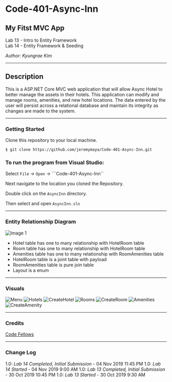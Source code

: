 # Code-401-Async-Inn

## My Fitst MVC App

Lab 13 - Intro to Entity Framework  
Lab 14 - Entity Framework & Seeding

*Author: Kyungrae Kim*

----

## Description
This is a ASP.NET Core MVC web application that will allow Async Hotel to better manage the assets in their hotels. This application can modify and manage rooms, amenities, and new hotel locations. The data entered by the user will persist across a relational database and maintain its integrity as changes are made to the system.

---

### Getting Started
Clone this repository to your local machine.

```
$ git clone https://github.com/jeremymaya/Code-401-Async-Inn.git
```

### To run the program from Visual Studio:
Select ```File``` -> ```Open``` -> ```Code-401-Async-Inn``

Next navigate to the location you cloned the Repository.

Double click on the ```AsyncInn``` directory.

Then select and open ```AsyncInn.sln```

---

### Entity Relationship Diagram
![Image 1](https://github.com/jeremymaya/Code-401-Async-Inn/blob/master/assets/AsyncInn2.png)

* Hotel table has one to many relationship with HotelRoom table
* Room table has one to many relationship with HotelRoom table
* Amenities table has one to many relationship with RoomAmenities table
* HotelRoom table is a joint table with payload
* RoomAmenities table is pure join table
* Layout is a enum

---

### Visuals
![Menu](https://github.com/jeremymaya/Code-401-Async-Inn/blob/master/assets/Menu.JPG)
![Hotels](https://github.com/jeremymaya/Code-401-Async-Inn/blob/master/assets/Hotels.JPG)
![CreateHotel](https://github.com/jeremymaya/Code-401-Async-Inn/blob/master/assets/CreateHotel.JPG)
![Rooms](https://github.com/jeremymaya/Code-401-Async-Inn/blob/master/assets/Rooms.JPG)
![CreateRoom](https://github.com/jeremymaya/Code-401-Async-Inn/blob/master/assets/CreateRoom.JPG)
![Amenities](https://github.com/jeremymaya/Code-401-Async-Inn/blob/master/assets/Amenities.JPG)
![CreateAmenity](https://github.com/jeremymaya/Code-401-Async-Inn/blob/master/assets/CreateAmenity.JPG)

---

### Credits
[Code Fellows](https://codefellows.github.io/code-401-dotnet-guide/Resources/MVCSetup)

---

### Change Log
1.0: *Lab 14 Completed, Initial Submission* - 04 Nov 2019 11:45 PM
1.0: *Lab 14 Started* - 04 Nov 2019 9:00 AM
1.0: *Lab 13 Completed, Initial Submission* - 30 Oct 2019 10:45 PM
1.0: *Lab 13 Started* - 30 Oct 2019 9:30 AM
